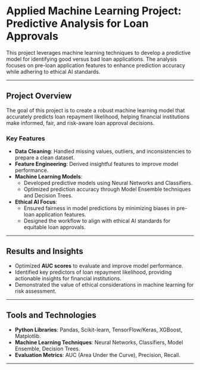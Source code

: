 # Applied Machine Learning Project: Predictive Analysis for Loan Approvals

This project leverages machine learning techniques to develop a predictive model for identifying good versus bad loan applications. The analysis focuses on pre-loan application features to enhance prediction accuracy while adhering to ethical AI standards.

---

## **Project Overview**

The goal of this project is to create a robust machine learning model that accurately predicts loan repayment likelihood, helping financial institutions make informed, fair, and risk-aware loan approval decisions.

### **Key Features**
- **Data Cleaning**: Handled missing values, outliers, and inconsistencies to prepare a clean dataset.
- **Feature Engineering**: Derived insightful features to improve model performance.
- **Machine Learning Models**:
  - Developed predictive models using Neural Networks and Classifiers.
  - Optimized prediction accuracy through Model Ensemble techniques and Decision Trees.
- **Ethical AI Focus**:
  - Ensured fairness in model predictions by minimizing biases in pre-loan application features.
  - Designed the workflow to align with ethical AI standards for equitable loan approvals.

---

## **Results and Insights**
- Optimized **AUC scores** to evaluate and improve model performance.
- Identified key predictors of loan repayment likelihood, providing actionable insights for financial institutions.
- Demonstrated the value of ethical considerations in machine learning for risk assessment.

---

## **Tools and Technologies**
- **Python Libraries**: Pandas, Scikit-learn, TensorFlow/Keras, XGBoost, Matplotlib.
- **Machine Learning Techniques**: Neural Networks, Classifiers, Model Ensemble, Decision Trees.
- **Evaluation Metrics**: AUC (Area Under the Curve), Precision, Recall.

---

